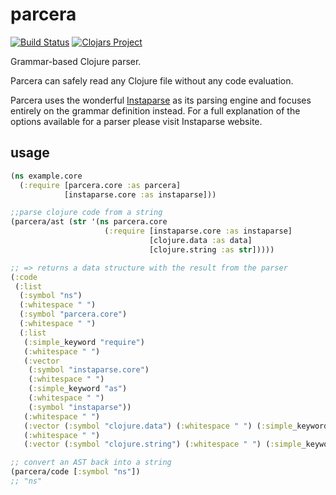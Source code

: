 # parcera

[![Build Status](https://travis-ci.com/carocad/parcera.svg?branch=master)](https://travis-ci.com/carocad/parcera)
[![Clojars Project](https://img.shields.io/clojars/v/carocad/parcera.svg)](https://clojars.org/carocad/parcera)

Grammar-based Clojure parser.

Parcera can safely read any Clojure file without any code evaluation.

Parcera uses the wonderful [Instaparse](https://github.com/Engelberg/instaparse) as its
parsing engine and focuses entirely on the grammar definition instead. For a
full explanation of the options available for a parser please visit Instaparse website.

## usage

```clojure
(ns example.core
  (:require [parcera.core :as parcera]
            [instaparse.core :as instaparse]))

;;parse clojure code from a string
(parcera/ast (str '(ns parcera.core
                     (:require [instaparse.core :as instaparse]
                               [clojure.data :as data]
                               [clojure.string :as str]))))

;; => returns a data structure with the result from the parser
(:code
 (:list
  (:symbol "ns")
  (:whitespace " ")
  (:symbol "parcera.core")
  (:whitespace " ")
  (:list
   (:simple_keyword "require")
   (:whitespace " ")
   (:vector
    (:symbol "instaparse.core")
    (:whitespace " ")
    (:simple_keyword "as")
    (:whitespace " ")
    (:symbol "instaparse"))
   (:whitespace " ")
   (:vector (:symbol "clojure.data") (:whitespace " ") (:simple_keyword "as") (:whitespace " ") (:symbol "data"))
   (:whitespace " ")
   (:vector (:symbol "clojure.string") (:whitespace " ") (:simple_keyword "as") (:whitespace " ") (:symbol "str")))))

;; convert an AST back into a string
(parcera/code [:symbol "ns"])
;; "ns"
```
